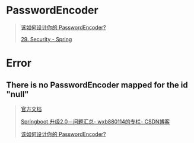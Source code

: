 # PasswordEncoder

> [该如何设计你的 PasswordEncoder?](https://www.cnkirito.moe/spring-security-6/)
>
> [29. Security - Spring](https://docs.spring.io/spring-boot/docs/current/reference/html/boot-features-security.html)



# Error

## There is no PasswordEncoder mapped for the id "null"

> [官方文档](https://docs.spring.io/spring-security/site/docs/5.0.2.RELEASE/reference/htmlsingle/#troubleshooting)
>
> [Springboot 升级2.0－问题汇总- wxb880114的专栏- CSDN博客](https://blog.csdn.net/wxb880114/article/details/80663022)
>
> [该如何设计你的 PasswordEncoder?](https://www.cnkirito.moe/spring-security-6/)